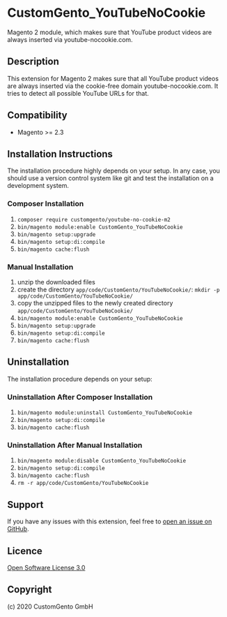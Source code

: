 # CustomGento_YouTubeNoCookie
Magento 2 module, which makes sure that YouTube product videos are always inserted via youtube-nocookie.com.

## Description
This extension for Magento 2 makes sure that all YouTube product videos are always inserted via the cookie-free domain youtube-nocookie.com. It tries to detect all possible YouTube URLs for that.

## Compatibility
* Magento >= 2.3

## Installation Instructions
The installation procedure highly depends on your setup. In any case, you should use a version control system like git and test the installation on a development system.

### Composer Installation
1. `composer require customgento/youtube-no-cookie-m2`
2. `bin/magento module:enable CustomGento_YouTubeNoCookie`
3. `bin/magento setup:upgrade`
4. `bin/magento setup:di:compile`
5. `bin/magento cache:flush`

### Manual Installation
1. unzip the downloaded files
2. create the directory `app/code/CustomGento/YouTubeNoCookie/`: `mkdir -p app/code/CustomGento/YouTubeNoCookie/`
3. copy the unzipped files to the newly created directory `app/code/CustomGento/YouTubeNoCookie/`
4. `bin/magento module:enable CustomGento_YouTubeNoCookie`
5. `bin/magento setup:upgrade`
6. `bin/magento setup:di:compile`
7. `bin/magento cache:flush`

## Uninstallation
The installation procedure depends on your setup:

### Uninstallation After Composer Installation
1. `bin/magento module:uninstall CustomGento_YouTubeNoCookie`
2. `bin/magento setup:di:compile`
3. `bin/magento cache:flush`

### Uninstallation After Manual Installation
1. `bin/magento module:disable CustomGento_YouTubeNoCookie`
2. `bin/magento setup:di:compile`
3. `bin/magento cache:flush`
4. `rm -r app/code/CustomGento/YouTubeNoCookie`

## Support
If you have any issues with this extension, feel free to [open an issue on GitHub](https://github.com/customgento/youtube-no-cookie-m2/issues).

## Licence
[Open Software License 3.0](https://opensource.org/licenses/OSL-3.0)

## Copyright
(c) 2020 CustomGento GmbH
